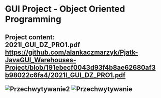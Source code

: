 # GUI Project - Object Oriented Programming
Project content:                                                                                                                                                                        
 <object data="{{ [2021l_GUI_DZ_PRO1.pdf](https://github.com/alankaczmarzyk/Pjatk-JavaGUI_Warehouses-Project/blob/191ebecf0043d93f4b8ae62680af3b98022c6fa4/2021l_GUI_DZ_PRO1.pdf) }}" width="1000" height="1000" type='application/pdf'/>
 2021l_GUI_DZ_PRO1.pdf
 https://github.com/alankaczmarzyk/Pjatk-JavaGUI_Warehouses-Project/blob/191ebecf0043d93f4b8ae62680af3b98022c6fa4/2021l_GUI_DZ_PRO1.pdf
---------------------------------------------------------------------------------------------------------------------------------------------------------
![Przechwytywanie2](https://user-images.githubusercontent.com/76729568/226459129-ab5114b1-de02-447e-8ae4-3d61f7bdb038.PNG)
![Przechwytywanie](https://user-images.githubusercontent.com/76729568/226459152-b3c1ad85-eac5-4a55-92d5-eeb575a8825d.PNG)

